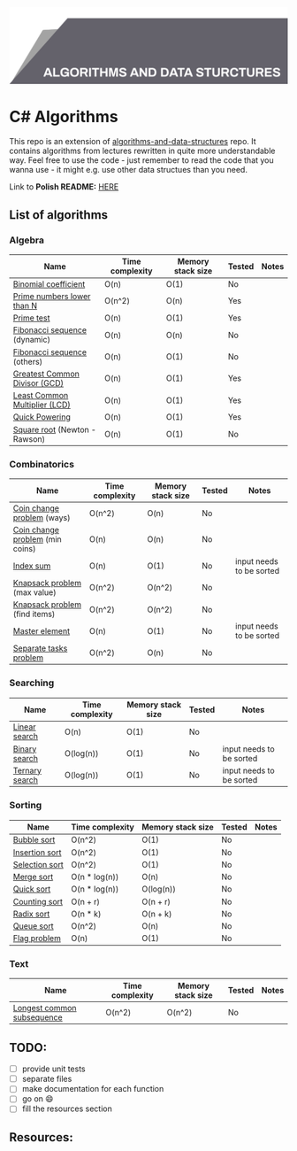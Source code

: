 ![Algorithms and data structures](top_banner.png)

# C# Algorithms

This repo is an extension of [algorithms-and-data-structures](https://github.com/BordowyRydwan/algorithms-and-data-structures) repo. It contains algorithms from lectures rewritten in quite more understandable way. Feel free to use the code - just remember to read the code that you wanna use - it might e.g. use other data structues than you need.

Link to **Polish README:** [HERE](README_PL.md)

##  List of algorithms

### Algebra

Name | Time complexity | Memory stack size | Tested | Notes
-----| ----------------| ----------------- | ------ | -----
[Binomial coefficient](/algorithms/algebra/binomial_coefficient) | O(n) | O(1) | No |
[Prime numbers lower than N](algorithms/algebra/erathostenes_sieve) | O(n^2) | O(n) | Yes |
[Prime test](/algorithms/algebra/erathostenes_sieve) | O(n) | O(1) | Yes |
[Fibonacci sequence](/algorithms/algebra/fibonacci_seq) (dynamic) | O(n) | O(n) | No |
[Fibonacci sequence](/algorithms/algebra/fibonacci_seq) (others) | O(n) | O(1) | No |
[Greatest Common Divisor (GCD)](/algorithms/algebra/gcd_lcm) | O(n) | O(1) | Yes |
[Least Common Multiplier (LCD)](/algorithms/algebra/gcd_lcm) | O(n) | O(1) | Yes |
[Quick Powering](/algebra/quick_power) | O(n) | O(1) | Yes |
[Square root](algorithms/algebra/square_root) (Newton - Rawson) | O(n) | O(1) | No |

### Combinatorics

Name | Time complexity | Memory stack size | Tested | Notes
-----| ----------------| ----------------- | ------ | -----
[Coin change problem](/algorithms/combinatorics/giving_change) (ways) | O(n^2) | O(n) | No |
[Coin change problem](/algorithms/combinatorics/giving_change) (min coins) | O(n) | O(n) | No |
[Index sum](/algorithms/combinatorics/index_sum) | O(n) | O(1) | No | input needs to be sorted
[Knapsack problem](/algorithms/combinatorics/knapsack_problem) (max value) | O(n^2) | O(n^2) | No |
[Knapsack problem](/algorithms/combinatorics/knapsack_problem) (find items) | O(n^2) | O(n^2) | No |
[Master element](/algorithms/combinatorics/master_element) | O(n) | O(1) | No | input needs to be sorted
[Separate tasks problem](/algorithms/combinatorics/separated_tasks_problem) | O(n^2) | O(n) | No | 

### Searching

Name | Time complexity | Memory stack size | Tested | Notes
-----| ----------------| ----------------- | ------ | -----
[Linear search](/algorithms/searching/linear_search) | O(n) | O(1) | No |
[Binary search](/algorithms/searching/binary_search) | O(log(n)) | O(1) | No | input needs to be sorted
[Ternary search](/algorithms/searching/ternary_search) | O(log(n)) | O(1) | No | input needs to be sorted

### Sorting

Name | Time complexity | Memory stack size | Tested | Notes
-----| ----------------| ----------------- | ------ | -----
[Bubble sort](/algorithms/sorting/bubble_sort) | O(n^2) | O(1) | No |
[Insertion sort](/algorithms/sorting/insertion_sort) | O(n^2) | O(1) | No |
[Selection sort](/algorithms/sorting/seleciton_sort) | O(n^2) | O(1) | No |
[Merge sort](/algorithms/sorting/merge_sort) | O(n * log(n)) | O(n) | No |
[Quick sort](/algorithms/sorting/quick_sort) | O(n * log(n)) | O(log(n)) | No |
[Counting sort](/algorithms/sorting/counting_sort) | O(n + r) | O(n + r) | No |
[Radix sort](/algorithms/sorting/radix_sort) | O(n * k) | O(n + k) | No |
[Queue sort](/algorithms/sorting/queue_sort) | O(n^2) | O(n) | No |
[Flag problem](/algorithms/sorting/flag_problem) | O(n) | O(1) | No |

### Text

Name | Time complexity | Memory stack size | Tested | Notes
-----| ----------------| ----------------- | ------ | -----
[Longest common subsequence](/algorithms/text/lcs) | O(n^2) | O(n^2) | No | 

## TODO:

- [ ] provide unit tests
- [ ] separate files
- [ ] make documentation for each function
- [ ] go on :smile:
- [ ] fill the resources section

## Resources:
